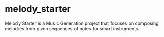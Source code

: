 # melody_starter
 Melody Starter is a Music Generation project that focuses on composing melodies from given sequences of notes for smart instruments.
